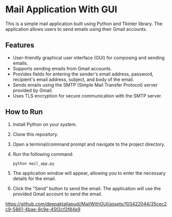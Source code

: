 
# Mail Application With GUI

This is a simple mail application built using Python and Tkinter library. The application allows users to send emails using their Gmail accounts.

## Features

- User-friendly graphical user interface (GUI) for composing and sending emails.
- Supports sending emails from Gmail accounts.
- Provides fields for entering the sender's email address, password, recipient's email address, subject, and body of the email.
- Sends emails using the SMTP (Simple Mail Transfer Protocol) server provided by Gmail.
- Uses TLS encryption for secure communication with the SMTP server.

## How to Run

1. Install Python on your system.
2. Clone this repository.
3. Open a terminal/command prompt and navigate to the project directory.
4. Run the following command:

   ```
   python mail_app.py
   ```

5. The application window will appear, allowing you to enter the necessary details for the email.
6. Click the "Send" button to send the email. The application will use the provided Gmail account to send the email.

https://github.com/deepaktallapudi/MailWithGUI/assets/103422044/35cec2c9-5861-4bae-9c9e-45f2cf2f84e9

